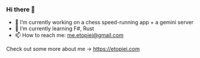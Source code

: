 ### Hi there 👋

- 🔭 I’m currently working on a chess speed-running app + a gemini server
- 🌱 I’m currently learning F#, Rust
- 📫 How to reach me: me.etopiei@gmail.com

Check out some more about me -> https://etopiei.com

